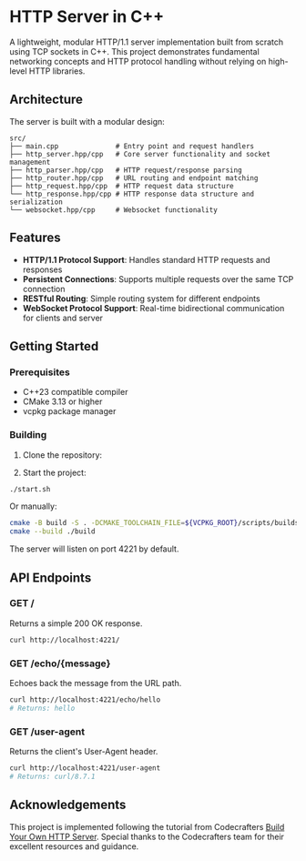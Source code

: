 # HTTP Server in C++

A lightweight, modular HTTP/1.1 server implementation built from scratch using TCP sockets in C++. This project demonstrates fundamental networking concepts and HTTP protocol handling without relying on high-level HTTP libraries.

## Architecture

The server is built with a modular design:

```
src/
├── main.cpp              # Entry point and request handlers
├── http_server.hpp/cpp   # Core server functionality and socket management
├── http_parser.hpp/cpp   # HTTP request/response parsing
├── http_router.hpp/cpp   # URL routing and endpoint matching
├── http_request.hpp/cpp  # HTTP request data structure
└── http_response.hpp/cpp # HTTP response data structure and serialization
└── websocket.hpp/cpp     # Websocket functionality
```

## Features

- **HTTP/1.1 Protocol Support**: Handles standard HTTP requests and responses
- **Persistent Connections**: Supports multiple requests over the same TCP connection
- **RESTful Routing**: Simple routing system for different endpoints
- **WebSocket Protocol Support**: Real-time bidirectional communication for clients and server

## Getting Started

### Prerequisites

- C++23 compatible compiler
- CMake 3.13 or higher
- vcpkg package manager

### Building

1. Clone the repository:

2. Start the project:
```bash
./start.sh
```

Or manually:
```bash
cmake -B build -S . -DCMAKE_TOOLCHAIN_FILE=${VCPKG_ROOT}/scripts/buildsystems/vcpkg.cmake
cmake --build ./build
```

The server will listen on port 4221 by default.

## API Endpoints

### GET /
Returns a simple 200 OK response.

```bash
curl http://localhost:4221/
```

### GET /echo/{message}
Echoes back the message from the URL path.

```bash
curl http://localhost:4221/echo/hello
# Returns: hello
```

### GET /user-agent
Returns the client's User-Agent header.

```bash
curl http://localhost:4221/user-agent
# Returns: curl/8.7.1
```

## Acknowledgements

This project is implemented following the tutorial from Codecrafters [Build Your Own HTTP Server](https://app.codecrafters.io/courses/http-server/overview). Special thanks to the Codecrafters team for their excellent resources and guidance.